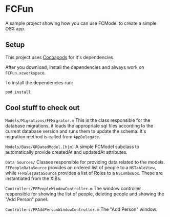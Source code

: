 # FCFun

A sample project showing how you can use FCModel to create a simple OSX app.

## Setup

This project uses [Cocoapods](http://cocoapods.org) for it's dependencies.

After you download, install the dependencies and always work on `FCFun.xcworkspace`.

To install the dependencies run:

	pod install

## Cool stuff to check out

`Models/Migrations/FFMigrator.m`
This is the class responsible for the database migrations, it loads the appropriate sql files according to the current database version and runs them to update the schema. It's migration method is called from `AppDelegate`.

`Models/Base/GRDatedModel.[h|m]`
A simple FCModel subclass to automatically provide createdAt and updatedAt attributes.

`Data Sources/` Classes responsible for providing data related to the models. `FFPeopleDataSource` provides an ordered list of people to a `NSTableView`, while `FFRolesDataSource` provides a list of Roles to a `NSComboBox`. These are instantiated from the XIBs.

`Controllers/FFPeopleWindowController.m` The window controller responsible for showing the list of people, deleting people and showing the "Add Person" panel.

`Controllers/FFAddPersonWindowController.m` The "Add Person" window.